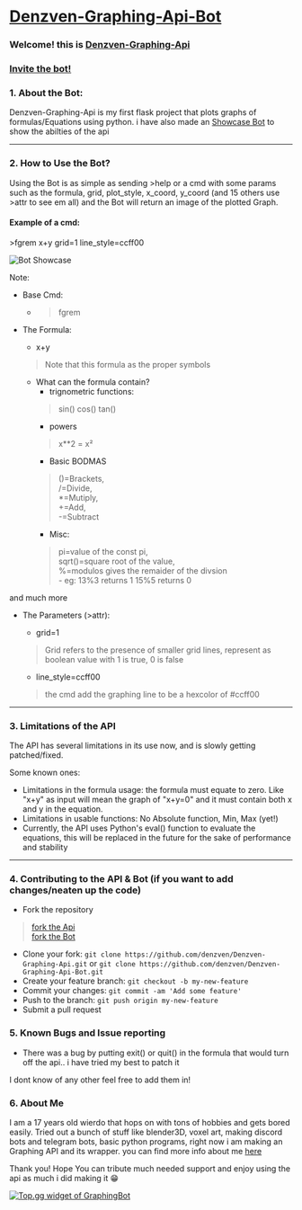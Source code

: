 # [Denzven-Graphing-Api-Bot](https://discord.com/oauth2/authorize?client_id=851532461061308438&permissions=117760&scope=bot)
### Welcome! this is [Denzven-Graphing-Api](https://denzven.pythonanywhere.com/)
### [Invite the bot!](https://discord.com/oauth2/authorize?client_id=851532461061308438&permissions=117760&scope=bot)
### 1. About the Bot:

Denzven-Graphing-Api is my first flask project that plots graphs of formulas/Equations using python. i have also made an [Showcase Bot](https://github.com/denzven/Denzven-Graphing-Api-Bot) to show the abilties of the api 

---

### 2. How to Use the Bot?

Using the Bot is as simple as sending >help or a cmd with some params such as the formula, grid, plot_style, x_coord, y_coord (and 15 others use >attr to see em all) and the Bot will return an image of the plotted Graph.

#### Example of a cmd:

\>fgrem x+y grid=1 line_style=ccff00


![Bot Showcase](https://cdn.discordapp.com/attachments/814689404341059584/866261391396438026/unknown.png)

Note:
- Base Cmd:
    - >fgrem
- The Formula:
    - x+y
    > Note that this formula as the proper symbols

    - What can the formula contain?
        - trignometric functions:
        > sin() cos() tan() 
        - powers
        > x**2 = x²
        - Basic BODMAS           
        >   ()=Brackets,   
            /=Divide,   
            *=Mutiply,  
            +=Add,  
            -=Subtract  
        - Misc:
        >   pi=value of the const pi,  
            sqrt()=square root of the value,  
            %=modulos gives the remaider of 
the divsion  
            - eg: 13%3 returns 1
                  15%5 returns 0

and much more

- The Parameters (>attr): 
    - grid=1
    > Grid refers to the presence of smaller grid lines, represent as boolean value with 1 is true, 0 is false

    - line_style=ccff00
    > the cmd add the graphing line to be a hexcolor of #ccff00

 
---

### 3. Limitations of the API

The API has several limitations in its use now, and is slowly getting patched/fixed.

Some known ones:
- Limitations in the formula usage: the formula must equate to zero. Like "x+y" as input will mean the graph of "x+y=0" and it must contain both x and y in the equation.  
- Limitations in usable functions: No Absolute function, Min, Max (yet!)
- Currently, the API uses Python's eval() function to evaluate the equations, this will be replaced in the future for the sake of performance and stability

---
### 4. Contributing to the API & Bot (if you want to add changes/neaten up the code)

- Fork the repository

> [fork the Api](https://github.com/denzven/Denzven-Graphing-Api/fork)  
> [fork the Bot](https://github.com/denzven/Denzven-Graphing-Api-Bot/fork)

- Clone your fork: `git clone https://github.com/denzven/Denzven-Graphing-Api.git` or `git clone https://github.com/denzven/Denzven-Graphing-Api-Bot.git`
- Create your feature branch: `git checkout -b my-new-feature`
- Commit your changes: `git commit -am 'Add some feature'`
- Push to the branch: `git push origin my-new-feature`
- Submit a pull request


### 5. Known Bugs and Issue reporting

- There was a bug by putting exit() or quit() in the formula that would turn off the api.. i have tried my best to patch it

I dont know of any other feel free to add them in!

### 6. About Me

I am a 17 years old wierdo that hops on with tons of hobbies and gets bored easily. Tried out a bunch of stuff like blender3D, voxel art, making discord bots and telegram bots, basic python programs, right now i am making an Graphing API and its wrapper.
you can find more info about me [here](https://denzven.pythonanywhere.com)

Thank you! Hope You can tribute much needed support and enjoy using the api as much i did making it 😁


[![Top.gg widget of GraphingBot](https://top.gg/api/widget/851532461061308438.svg)](https://top.gg/bot/851532461061308438)
